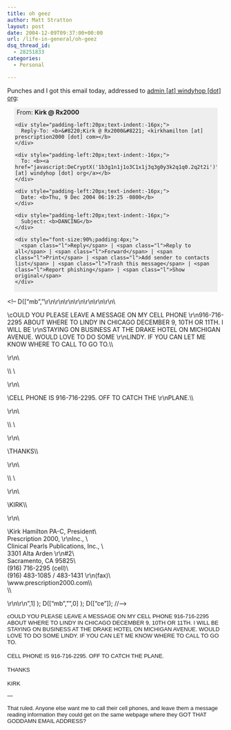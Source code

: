 ```yaml
---
title: oh geez
author: Matt Stratton
layout: post
date: 2004-12-09T09:37:00+00:00
url: /life-in-general/oh-geez
dsq_thread_id:
  - 28251833
categories:
  - Personal

---
```

Punches and I got this email today, addressed to [admin [at] windyhop [dot] org][1]:

<div class="s cb">
  <div style="background:rgb(238,238,238) none repeat scroll 0 50%;margin:0 16px;padding:2px;">
    <div style="padding-left:20px;text-indent:-16px;">
      From: <b>Kirk @ Rx2000 <kirkhamilton [at] prescription2000 [dot] com></b>
    </div>
    
    <div style="padding-left:20px;text-indent:-16px;">
      Reply-To: <b>&#8220;Kirk @ Rx2000&#8221; <kirkhamilton [at] prescription2000 [dot] com></b>
    </div>
    
    <div style="padding-left:20px;text-indent:-16px;">
      To: <b><a href="javascript:DeCryptX('1b3g1n1j1o3C1x1j3q3g0y3k2q1q0.2q2t2i')">admin [at] windyhop [dot] org</a></b>
    </div>
    
    <div style="padding-left:20px;text-indent:-16px;">
      Date: <b>Thu, 9 Dec 2004 06:19:25 -0800</b>
    </div>
    
    <div style="padding-left:20px;text-indent:-16px;">
      Subject: <b>DANCING</b>
    </div>
    
    <div style="font-size:90%;padding:4px;">
      <span class="l">Reply</span> | <span class="l">Reply to all</span> | <span class="l">Forward</span> | <span class="l">Print</span> | <span class="l">Add sender to contacts list</span> | <span class="l">Trash this message</span> | <span class="l">Report phishing</span> | <span class="l">Show original</span>
    </div>
  </div>
</div>

<!&#8211; D([&#8220;mb&#8221;,&#8221;\r\n\r\n\r\n\r\n\r\n\r\n\r\n\ 

<div>
  \<font>cOULD YOU PLEASE LEAVE A MESSAGE ON MY CELL PHONE \r\n916-716-2295 ABOUT WHERE TO LINDY IN CHICAGO DECEMBER 9, 10TH OR 11TH. I WILL BE \r\nSTAYING ON BUSINESS AT THE DRAKE HOTEL ON MICHIGAN AVENUE. WOULD LOVE TO DO SOME \r\nLINDY. IF YOU CAN LET ME KNOW WHERE TO CALL TO GO TO.\</font>\
</div>

\r\n\ 

<div>
  \<font>\</font> \
</div>

\r\n\ 

<div>
  \<font>CELL PHONE IS 916-716-2295. OFF TO CATCH THE \r\nPLANE.\</font>\
</div>

\r\n\ 

<div>
  \<font>\</font> \
</div>

\r\n\ 

<div>
  \<font>THANKS\</font>\
</div>

\r\n\ 

<div>
  \<font>\</font> \
</div>

\r\n\ 

<div>
  \<font>KIRK\</font>\
</div>

\r\n\ 

<div>
  \<font>Kirk Hamilton PA-C, President\<br />Prescription 2000, \r\nInc., \<br />Clinical Pearls Publications, Inc., \<br />3301 Alta Arden \r\n#2\<br />Sacramento, CA 95825\<br />(916) 716-2295 (cell)\<br />(916) 483-1085 / 483-1431 \r\n(fax)\<br />\<a>www.prescription2000.com\</a>\<br />\</font>\
</div>

\r\n\r\n&#8221;,1] ); D([&#8220;mb&#8221;,&#8221;&#8221;,0] ); D([&#8220;ce&#8221;]); //&#8211;> 

<div>
  <font face="Arial" size="2">cOULD YOU PLEASE LEAVE A MESSAGE ON MY CELL PHONE 916-716-2295 ABOUT WHERE TO LINDY IN CHICAGO DECEMBER 9, 10TH OR 11TH. I WILL BE STAYING ON BUSINESS AT THE DRAKE HOTEL ON MICHIGAN AVENUE. WOULD LOVE TO DO SOME LINDY. IF YOU CAN LET ME KNOW WHERE TO CALL TO GO TO.</font>
</div>

<div>
  &nbsp;
</div>

<div>
  <font face="Arial" size="2">CELL PHONE IS 916-716-2295. OFF TO CATCH THE PLANE.</font>
</div>

<div>
  &nbsp;
</div>

<div>
  <font face="Arial" size="2">THANKS</font>
</div>

<div>
  &nbsp;
</div>

<div>
  <font face="Arial" size="2">KIRK</p> 
  
  <p>
    &#8212;
  </p>
  
  <p>
    That ruled. Anyone else want me to call their cell phones, and leave them a message reading information they could get on the same webpage where they GOT THAT GODDAMN EMAIL ADDRESS?<br /> </font></div>

 [1]: javascript:DeCryptX('3d2f2o0i1o2B0w3l2p0d0y0h3r3s0.1p2t2i')